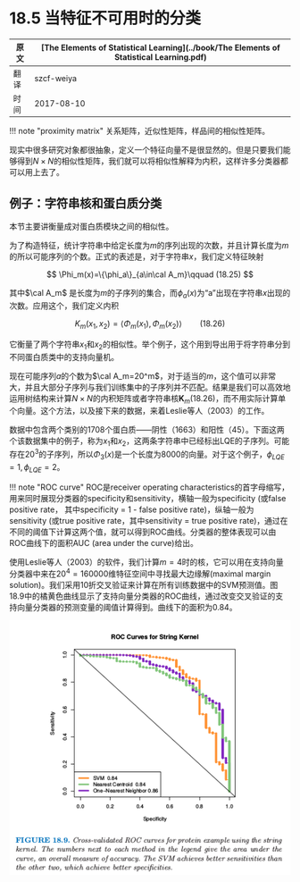 # 18.5 当特征不可用时的分类

| 原文   | [The Elements of Statistical Learning](../book/The Elements of Statistical Learning.pdf) |
| ---- | ---------------------------------------- |
| 翻译   | szcf-weiya                               |
| 时间   | 2017-08-10                    |

!!! note "proximity matrix"
    关系矩阵，近似性矩阵，样品间的相似性矩阵。

现实中很多研究对象都很抽象，定义一个特征向量不是很显然的。但是只要我们能够得到$N\times N$的相似性矩阵，我们就可以将相似性解释为内积，这样许多分类器都可以用上去了。

## 例子：字符串核和蛋白质分类

本节主要讲衡量成对蛋白质模块之间的相似性。

为了构造特征，统计字符串中给定长度为$m$的序列出现的次数，并且计算长度为$m$的所以可能序列的个数。正式的表述是，对于字符串$x$，我们定义特征映射

$$
\Phi_m(x)=\{\phi_a\}_{a\in\cal A_m}\qquad (18.25)
$$

其中$\cal A_m$ 是长度为$m$的子序列的集合，而$\phi_a(x)$为“a”出现在字符串$x$出现的次数。应用这个，我们定义内积

$$
K_m(x_1,x_2)=\langle \Phi_m(x_1),\Phi_m(x_2) \rangle\qquad (18.26)
$$

它衡量了两个字符串$x_1$和$x_2$的相似性。举个例子，这个用到导出用于将字符串分到不同蛋白质类中的支持向量机。

现在可能序列$a$的个数为$\cal A_m=20^m$，对于适当的$m$，这个值可以非常大，并且大部分子序列与我们训练集中的子序列并不匹配。结果是我们可以高效地运用树结构来计算$N\times N$的内积矩阵或者字符串核$\mathbf K_m$(18.26)，而不用实际计算单个向量。这个方法，以及接下来的数据，来着Leslie等人（2003）的工作。

数据中包含两个类别的1708个蛋白质——阴性（1663）和阳性（45）。下面这两个该数据集中的例子，称为$x_1$和$x_2$，这两条字符串中已经标出LQE的子序列。可能存在$20^3$的子序列，所以$\Phi_3(x)$是一个长度为8000的向量。对于这个例子，$\phi_{LQE}=1,\phi_{LQE}=2$。


!!! note "ROC curve"
    ROC是receiver operating characteristics的首字母缩写，用来同时展现分类器的specificity和sensitivity，横轴一般为specificity (或false positive rate， 其中specificity = 1 - false positive rate)，纵轴一般为sensitivity (或true positive rate，其中sensitivity = true positive rate)，通过在不同的阈值下计算这两个值，就可以得到ROC曲线。分类器的整体表现可以由ROC曲线下的面积AUC (area under the curve)给出。

使用Leslie等人（2003）的软件，我们计算$m=4$时的核，它可以用在支持向量分类器中来在$20^4=160000$维特征空间中寻找最大边缘解(maximal margin solution)。我们采用10折交叉验证来计算在所有训练数据中的SVM预测值。图18.9中的橘黄色曲线显示了支持向量分类器的ROC曲线，通过改变交叉验证的支持向量分类器的预测变量的阈值计算得到。曲线下的面积为0.84。

![](../img/18/fig18.9.png)
